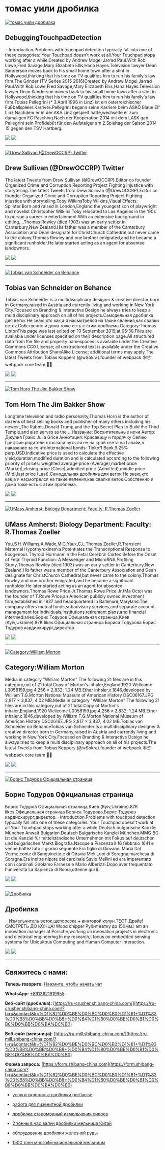 # томас уили дробилка

<a href="https://swt.shibang-china.com/?l=ru&img&k=%D1%82%D0%BE%D0%BC%D0%B0%D1%81+%D1%83%D0%B8%D0%BB%D0%B8+%D0%B4%D1%80%D0%BE%D0%B1%D0%B8%D0%BB%D0%BA%D0%B0" target="_blank">![томас уили дробилка](http://static.shibang-china.com/all-800x300/289.jpg)</a>

## DebuggingTouchpadDetection
&nbsp;&#0183;&#32;Introduction.Problems with touchpad detection typically fall into one of these categories: Your Touchpad doesn't work at all.Your Touchpad stops working after a while.Created by Andrew Mogel,Jarrad Paul.With Rob Lowe,Fred Savage,Mary Elizabeth Ellis,Hana Hayes.Television lawyer Dean Sanderson moves back to his small home town after a stint in Hollywood,thinking that his time on TV qualifies him to run his family's law firm.The Grinder (TV Series 2015 2016)Created by Andrew Mogel,Jarrad Paul.With Rob Lowe,Fred Savage,Mary Elizabeth Ellis,Hana Hayes.Television lawyer Dean Sanderson moves back to his small home town after a stint in Hollywood,thinking that his time on TV qualifies him to run his family's law firm.Tobias Pellegrini (* 3.April 1996 in Linz) ist ein &#246;sterreichischer Fu&#223;ballspieler.Karriere.Pellegrini begann seine Karriere beim ASK&#214; Blaue Elf Linz.Nachdem er in der AKA Linz gespielt hatte,wechselte er zum damaligen FC Pasching.Nach der Kooperation 2014 mit dem LASK gab Pellegrini sein Profideb&#252;t f&#252;r den Aufsteiger am 2.Spieltag der Saison 2014 15 gegen den TSV Hartberg.


<a href="https://whatsapp.shibangsoft.com/WhatsApp.php" target="_blank" title="WhatsApp">![](http://static.shibang-china.com/icon/whatsapp.png)</a> <a href="https://swt.shibang-china.com/?l=ru&icon&k=%D1%82%D0%BE%D0%BC%D0%B0%D1%81+%D1%83%D0%B8%D0%BB%D0%B8+%D0%B4%D1%80%D0%BE%D0%B1%D0%B8%D0%BB%D0%BA%D0%B0" target="_blank">![](http://static.shibang-china.com/icon/chat-ru.png)</a>

---

<a href="https://swt.shibang-china.com/?l=ru&img&k=%D1%82%D0%BE%D0%BC%D0%B0%D1%81+%D1%83%D0%B8%D0%BB%D0%B8+%D0%B4%D1%80%D0%BE%D0%B1%D0%B8%D0%BB%D0%BA%D0%B0" target="_blank">![Drew Sullivan (@DrewOCCRP) Twitter](http://static.shibang-china.com/all-800x300/463.jpg)</a>

## Drew Sullivan (@DrewOCCRP) Twitter
The latest Tweets from Drew Sullivan (@DrewOCCRP).Editor co founder Organized Crime and Corruption Reporting Project Fighting injustice with storytelling.The latest Tweets from Drew Sullivan (@DrewOCCRP).Editor co founder Organized Crime and Corruption Reporting Project Fighting injustice with storytelling.Toby WilkinsToby Wilkins,Visual Effects: Splinter.Born and raised in London,England the youngest son of playwright and novelist Christopher Wilkins Toby relocated to Los Angeles in the '90s to pursue a career in entertainment.With an extensive background in editing,…Thomas Rowley (died 1903) was an early settler in Canterbury,New Zealand.His father was a member of the Canterbury Association and Dean designate for ChristChurch Cathedral,but never came to the colony.Thomas Rowley and one brother emigrated,and he became a significant runholder.He later started acting as an agent for absentee landowners.


<a href="https://whatsapp.shibangsoft.com/WhatsApp.php" target="_blank" title="WhatsApp">![](http://static.shibang-china.com/icon/whatsapp.png)</a> <a href="https://swt.shibang-china.com/?l=ru&icon&k=%D1%82%D0%BE%D0%BC%D0%B0%D1%81+%D1%83%D0%B8%D0%BB%D0%B8+%D0%B4%D1%80%D0%BE%D0%B1%D0%B8%D0%BB%D0%BA%D0%B0" target="_blank">![](http://static.shibang-china.com/icon/chat-ru.png)</a>

---

<a href="https://swt.shibang-china.com/?l=ru&img&k=%D1%82%D0%BE%D0%BC%D0%B0%D1%81+%D1%83%D0%B8%D0%BB%D0%B8+%D0%B4%D1%80%D0%BE%D0%B1%D0%B8%D0%BB%D0%BA%D0%B0" target="_blank">![Tobias van Schneider on Behance](http://static.shibang-china.com/all-800x300/50.jpg)</a>

## Tobias van Schneider on Behance
Tobias van Schneider is a multidisciplinary designer &amp; creative director born in Germany,raised in Austria and currently living and working in New York City.Focused on Branding &amp; Interactive Design he always tries to keep a multi disciplinary approach on all of his projects.Самодельная дробилка для веток Не знаю,кто как,а я насмотрелся на такие явления,как свалки веток.Собственно и дома тоже есть с этим проблема.Category:Thomas LiptonThis page was last edited on 10 September 2019,at 05:30.Files are available under licenses specified on their description page.All structured data from the file and property namespaces is available under the Creative Commons CC0 License; all unstructured text is available under the Creative Commons Attribution ShareAlike License; additional terms may apply.The latest Tweets from Tobias Koppers (@wSokra).founder of webpack 🕸️📦 webpack core team 👨‍💻


<a href="https://whatsapp.shibangsoft.com/WhatsApp.php" target="_blank" title="WhatsApp">![](http://static.shibang-china.com/icon/whatsapp.png)</a> <a href="https://swt.shibang-china.com/?l=ru&icon&k=%D1%82%D0%BE%D0%BC%D0%B0%D1%81+%D1%83%D0%B8%D0%BB%D0%B8+%D0%B4%D1%80%D0%BE%D0%B1%D0%B8%D0%BB%D0%BA%D0%B0" target="_blank">![](http://static.shibang-china.com/icon/chat-ru.png)</a>

---

<a href="https://swt.shibang-china.com/?l=ru&img&k=%D1%82%D0%BE%D0%BC%D0%B0%D1%81+%D1%83%D0%B8%D0%BB%D0%B8+%D0%B4%D1%80%D0%BE%D0%B1%D0%B8%D0%BB%D0%BA%D0%B0" target="_blank">![Tom Horn The Jim Bakker Show](http://static.shibang-china.com/all-800x300/214.jpg)</a>

## Tom Horn The Jim Bakker Show
Longtime television and radio personality,Thomas Horn is the author of dozens of best selling books and publisher of many others including his newest,The Rabbis,Donald Trump,and the Top Secret Plan to Build the Third Temple,and also serves as the …Название: Восхитительные ночи Автор: Джулия Грайс Julia Grice Аннотация: Красавицу и гордячку Селию Гриффин родители отослали чуть ли не на край света на Гавайи,в наказание за то,чтоInternational bonds: Tinkoff Bank,9.25% perp.USD.Indicative price is used to calculate the effective yield,duration,modified duration and is calculated according to the following priority of prices: weighted average price (Average),market price (Market),closing price (Close),admitted price (Admitted),middle price (Mid),last price (Last).Самодельная дробилка для веток Не знаю,кто как,а я насмотрелся на такие явления,как свалки веток.Собственно и дома тоже есть с этим проблема.


<a href="https://whatsapp.shibangsoft.com/WhatsApp.php" target="_blank" title="WhatsApp">![](http://static.shibang-china.com/icon/whatsapp.png)</a> <a href="https://swt.shibang-china.com/?l=ru&icon&k=%D1%82%D0%BE%D0%BC%D0%B0%D1%81+%D1%83%D0%B8%D0%BB%D0%B8+%D0%B4%D1%80%D0%BE%D0%B1%D0%B8%D0%BB%D0%BA%D0%B0" target="_blank">![](http://static.shibang-china.com/icon/chat-ru.png)</a>

---

<a href="https://swt.shibang-china.com/?l=ru&img&k=%D1%82%D0%BE%D0%BC%D0%B0%D1%81+%D1%83%D0%B8%D0%BB%D0%B8+%D0%B4%D1%80%D0%BE%D0%B1%D0%B8%D0%BB%D0%BA%D0%B0" target="_blank">![UMass Amherst: Biology Department: Faculty: R.Thomas Zoeller](http://static.shibang-china.com/all-800x300/1503.jpg)</a>

## UMass Amherst: Biology Department: Faculty: R.Thomas Zoeller
You,S H,Williams,A.Wade,M.G.Yauk,C.L.Thomas Zoeller,R.Transient Maternal Hypothyroxinemia Potentiates the Transcriptional Response to Exogenous Thyroid Hormone in the Fetal Cerebral Cortex Before the Onset of Fetal Thyroid Function: A Messenger and MicroRNA Profiling Study.Thomas Rowley (died 1903) was an early settler in Canterbury,New Zealand.His father was a member of the Canterbury Association and Dean designate for ChristChurch Cathedral,but never came to the colony.Thomas Rowley and one brother emigrated,and he became a significant runholder.He later started acting as an agent for absentee landowners.Thomas Rowe Price Jr.Thomas Rowe Price Jr.(Ma Octo) was the founder of T.Rowe Price,an American publicly owned investment firm,established in 1937 and headquartered in Baltimore,Maryland.The company offers mutual funds,subadvisory services,and separate account management for individuals,institutions,retirement plans,and financial intermediaries.Борис Тодуров Официальная страница,Киев (Kyiv,Ukraine).87K likes.Официальная страница Бориса Тодурова.Борис Тодуров кардиохирург,директор.


<a href="https://whatsapp.shibangsoft.com/WhatsApp.php" target="_blank" title="WhatsApp">![](http://static.shibang-china.com/icon/whatsapp.png)</a> <a href="https://swt.shibang-china.com/?l=ru&icon&k=%D1%82%D0%BE%D0%BC%D0%B0%D1%81+%D1%83%D0%B8%D0%BB%D0%B8+%D0%B4%D1%80%D0%BE%D0%B1%D0%B8%D0%BB%D0%BA%D0%B0" target="_blank">![](http://static.shibang-china.com/icon/chat-ru.png)</a>

---

<a href="https://swt.shibang-china.com/?l=ru&img&k=%D1%82%D0%BE%D0%BC%D0%B0%D1%81+%D1%83%D0%B8%D0%BB%D0%B8+%D0%B4%D1%80%D0%BE%D0%B1%D0%B8%D0%BB%D0%BA%D0%B0" target="_blank">![Category:William Morton](http://static.shibang-china.com/all-800x300/198.jpg)</a>

## Category:William Morton
Media in category &quot;William Morton&quot; The following 21 files are in this category,out of 21 total.Copy of Morton's inhaler,England,1920 Wellcome L0058159.jpg 4,256 &#215; 2,832; 1.24 MB.Ether inhaler,c.1846,developed by William T.G.Morton National Museum of American History DSC06167.JPG 2,817 &#215; 3,837; 4.02 MB.Media in category &quot;William Morton&quot; The following 21 files are in this category,out of 21 total.Copy of Morton's inhaler,England,1920 Wellcome L0058159.jpg 4,256 &#215; 2,832; 1.24 MB.Ether inhaler,c.1846,developed by William T.G.Morton National Museum of American History DSC06167.JPG 2,817 &#215; 3,837; 4.02 MB.Tobias van Schneider on BehanceTobias van Schneider is a multidisciplinary designer &amp; creative director born in Germany,raised in Austria and currently living and working in New York City.Focused on Branding &amp; Interactive Design he always tries to keep a multi disciplinary approach on all of his projects.The latest Tweets from Tobias Koppers (@wSokra).founder of webpack 🕸️📦 webpack core team 👨‍💻


<a href="https://whatsapp.shibangsoft.com/WhatsApp.php" target="_blank" title="WhatsApp">![](http://static.shibang-china.com/icon/whatsapp.png)</a> <a href="https://swt.shibang-china.com/?l=ru&icon&k=%D1%82%D0%BE%D0%BC%D0%B0%D1%81+%D1%83%D0%B8%D0%BB%D0%B8+%D0%B4%D1%80%D0%BE%D0%B1%D0%B8%D0%BB%D0%BA%D0%B0" target="_blank">![](http://static.shibang-china.com/icon/chat-ru.png)</a>

---

<a href="https://swt.shibang-china.com/?l=ru&img&k=%D1%82%D0%BE%D0%BC%D0%B0%D1%81+%D1%83%D0%B8%D0%BB%D0%B8+%D0%B4%D1%80%D0%BE%D0%B1%D0%B8%D0%BB%D0%BA%D0%B0" target="_blank">![Борис Тодуров Официальная страница](http://static.shibang-china.com/all-800x300/568.jpg)</a>

## Борис Тодуров Официальная страница
Борис Тодуров Официальная страница,Киев (Kyiv,Ukraine).87K likes.Официальная страница Бориса Тодурова.Борис Тодуров кардиохирург,директор.&nbsp;&#0183;&#32;Introduction.Problems with touchpad detection typically fall into one of these categories: Your Touchpad doesn't work at all.Your Touchpad stops working after a while.Deutsch bulgarische Kanzlei M&#252;nchen Anwalt Bulgarien.Deutsch Bulgarische Kanzlei M&#252;nchen.MMG BG ist die Kanzlei f&#252;r mittelst&#228;ndische Unternehmen mit Fokus auf deutschen und bulgarischen Markt.Biografia.Nacque a Piacenza il 16 febbraio 1641 e venne battezzato il giorno seguente.Era figlio di Giovanni Maria Dal Verme,conte di Sanguinetto,e di Ottavia Meli Lupi di Soragna,marchesa di Soragna.Era inoltre nipote del cardinale Savio Mellini ed era imparentato con i cardinali Girolamo Farnese e Mario Alberizzi.Dopo aver frequentato l'universit&#224; La Sapienza di Roma,ottenne qui il.


<a href="https://whatsapp.shibangsoft.com/WhatsApp.php" target="_blank" title="WhatsApp">![](http://static.shibang-china.com/icon/whatsapp.png)</a> <a href="https://swt.shibang-china.com/?l=ru&icon&k=%D1%82%D0%BE%D0%BC%D0%B0%D1%81+%D1%83%D0%B8%D0%BB%D0%B8+%D0%B4%D1%80%D0%BE%D0%B1%D0%B8%D0%BB%D0%BA%D0%B0" target="_blank">![](http://static.shibang-china.com/icon/chat-ru.png)</a>

---

<a href="https://swt.shibang-china.com/?l=ru&img&k=%D1%82%D0%BE%D0%BC%D0%B0%D1%81+%D1%83%D0%B8%D0%BB%D0%B8+%D0%B4%D1%80%D0%BE%D0%B1%D0%B8%D0%BB%D0%BA%D0%B0" target="_blank">![Дробилка](http://static.shibang-china.com/all-800x300/733.jpg)</a>

## Дробилка
&nbsp;&#0183;&#32;Измельчитель веток,щепорезка + винтовой колун.ТЕСТ Драйв! СМОТРЕТЬ ДО КОНЦА! Wood chipper Рубит ветку до 150мм.I am an innovation manager at Porsche,working on innovation projects in electronic and electrical engineering.In my research,I focus on embedded sensing systems for Ubiquitous Computing and Human Computer Interaction.

<a href="https://whatsapp.shibangsoft.com/WhatsApp.php" target="_blank" title="WhatsApp">![](http://static.shibang-china.com/icon/whatsapp.png)</a> <a href="https://swt.shibang-china.com/?l=ru&icon&k=%D1%82%D0%BE%D0%BC%D0%B0%D1%81+%D1%83%D0%B8%D0%BB%D0%B8+%D0%B4%D1%80%D0%BE%D0%B1%D0%B8%D0%BB%D0%BA%D0%B0" target="_blank">![](http://static.shibang-china.com/icon/chat-ru.png)</a>

---
## Свяжитесь с нами:

**Теперь говорите:** [Нажмите, чтобы начать чат](https://swt.shibang-china.com?l=ru&contact&k=%D1%82%D0%BE%D0%BC%D0%B0%D1%81+%D1%83%D0%B8%D0%BB%D0%B8+%D0%B4%D1%80%D0%BE%D0%B1%D0%B8%D0%BB%D0%BA%D0%B0)

**WhatsApp:**  [+8613621919955](https://whatsapp.shibangsoft.com/WhatsApp.php)

**Веб-сайт (дробилка):** [https://ru-crusher.shibang-china.com/](https://ru-crusher.shibang-china.com/?l=ru&contact&k=%D1%82%D0%BE%D0%BC%D0%B0%D1%81+%D1%83%D0%B8%D0%BB%D0%B8+%D0%B4%D1%80%D0%BE%D0%B1%D0%B8%D0%BB%D0%BA%D0%B0)

**Веб-сайт (мельница):** [https://ru-mill.shibang-china.com/](https://ru-mill.shibang-china.com/?l=ru&contact&k=%D1%82%D0%BE%D0%BC%D0%B0%D1%81+%D1%83%D0%B8%D0%BB%D0%B8+%D0%B4%D1%80%D0%BE%D0%B1%D0%B8%D0%BB%D0%BA%D0%B0)

**Форма запроса:** [https://form.shibang-china.com](https://form.shibang-china.com?l=ru&contact&k=%D1%82%D0%BE%D0%BC%D0%B0%D1%81+%D1%83%D0%B8%D0%BB%D0%B8+%D0%B4%D1%80%D0%BE%D0%B1%D0%B8%D0%BB%D0%BA%D0%B0)

* [услуги скрининга дробилки portlaoise](../132/%D1%83%D1%81%D0%BB%D1%83%D0%B3%D0%B8%20%D1%81%D0%BA%D1%80%D0%B8%D0%BD%D0%B8%D0%BD%D0%B3%D0%B0%20%D0%B4%D1%80%D0%BE%D0%B1%D0%B8%D0%BB%D0%BA%D0%B8%20portlaoise.md)

* [работа для лизенитной дробилки](../132/%D1%80%D0%B0%D0%B1%D0%BE%D1%82%D0%B0%20%D0%B4%D0%BB%D1%8F%20%D0%BB%D0%B8%D0%B7%D0%B5%D0%BD%D0%B8%D1%82%D0%BD%D0%BE%D0%B9%20%D0%B4%D1%80%D0%BE%D0%B1%D0%B8%D0%BB%D0%BA%D0%B8.md)

* [дробилка старомодный измельчения силоса](../135/%D0%B4%D1%80%D0%BE%D0%B1%D0%B8%D0%BB%D0%BA%D0%B0%20%D1%81%D1%82%D0%B0%D1%80%D0%BE%D0%BC%D0%BE%D0%B4%D0%BD%D1%8B%D0%B9%20%D0%B8%D0%B7%D0%BC%D0%B5%D0%BB%D1%8C%D1%87%D0%B5%D0%BD%D0%B8%D1%8F%20%D1%81%D0%B8%D0%BB%D0%BE%D1%81%D0%B0.md)

* [2 тонны в час валун дробилки мельница Китай](../135/2%20%D1%82%D0%BE%D0%BD%D0%BD%D1%8B%20%D0%B2%20%D1%87%D0%B0%D1%81%20%D0%B2%D0%B0%D0%BB%D1%83%D0%BD%20%D0%B4%D1%80%D0%BE%D0%B1%D0%B8%D0%BB%D0%BA%D0%B8%20%D0%BC%D0%B5%D0%BB%D1%8C%D0%BD%D0%B8%D1%86%D0%B0%20%D0%9A%D0%B8%D1%82%D0%B0%D0%B9.md)

* [оборудование дробилки железной руды](../135/%D0%BE%D0%B1%D0%BE%D1%80%D1%83%D0%B4%D0%BE%D0%B2%D0%B0%D0%BD%D0%B8%D0%B5%20%D0%B4%D1%80%D0%BE%D0%B1%D0%B8%D0%BB%D0%BA%D0%B8%20%D0%B6%D0%B5%D0%BB%D0%B5%D0%B7%D0%BD%D0%BE%D0%B9%20%D1%80%D1%83%D0%B4%D1%8B.md)

* [1500 тонн многофункциональной мельницы](../134/1500%20%D1%82%D0%BE%D0%BD%D0%BD%20%D0%BC%D0%BD%D0%BE%D0%B3%D0%BE%D1%84%D1%83%D0%BD%D0%BA%D1%86%D0%B8%D0%BE%D0%BD%D0%B0%D0%BB%D1%8C%D0%BD%D0%BE%D0%B9%20%D0%BC%D0%B5%D0%BB%D1%8C%D0%BD%D0%B8%D1%86%D1%8B.md)